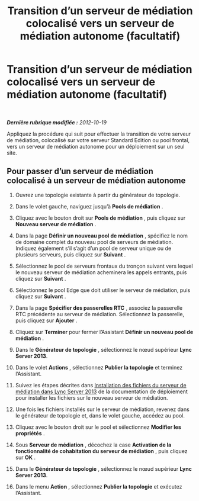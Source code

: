 ﻿---
title: Transition d’un serveur de médiation colocalisé vers un serveur de médiation autonome (facultatif)
TOCTitle: Transition d’un serveur de médiation colocalisé vers un serveur de médiation autonome (facultatif)
ms:assetid: 7c3c2fb4-4ff2-47b1-aab3-0aa91472eadb
ms:mtpsurl: https://technet.microsoft.com/fr-fr/library/JJ205026(v=OCS.15)
ms:contentKeyID: 49297849
ms.date: 05/20/2016
mtps_version: v=OCS.15
ms.translationtype: HT
---

# Transition d’un serveur de médiation colocalisé vers un serveur de médiation autonome (facultatif)

 

_**Dernière rubrique modifiée :** 2012-10-19_

Appliquez la procédure qui suit pour effectuer la transition de votre serveur de médiation, colocalisé sur votre serveur Standard Edition ou pool frontal, vers un serveur de médiation autonome pour un déploiement sur un seul site.

## Pour passer d’un serveur de médiation colocalisé à un serveur de médiation autonome

1.  Ouvrez une topologie existante à partir du générateur de topologie.

2.  Dans le volet gauche, naviguez jusqu’à **Pools de médiation** .

3.  Cliquez avec le bouton droit sur **Pools de médiation** , puis cliquez sur **Nouveau serveur de médiation** .

4.  Dans la page **Définir un nouveau pool de médiation** , spécifiez le nom de domaine complet du nouveau pool de serveurs de médiation. Indiquez également s’il s’agit d’un pool de serveur unique ou de plusieurs serveurs, puis cliquez sur **Suivant** .

5.  Sélectionnez le pool de serveurs frontaux du tronçon suivant vers lequel le nouveau serveur de médiation acheminera les appels entrants, puis cliquez sur **Suivant** .

6.  Sélectionnez le pool Edge que doit utiliser le serveur de médiation, puis cliquez sur **Suivant** .

7.  Dans la page **Spécifier des passerelles RTC** , associez la passerelle RTC précédente au serveur de médiation. Sélectionnez la passerelle, puis cliquez sur **Ajouter** .

8.  Cliquez sur **Terminer** pour fermer l’Assistant **Définir un nouveau pool de médiation** .

9.  Dans le **Générateur de topologie** , sélectionnez le nœud supérieur **Lync Server 2013**.

10. Dans le volet **Actions** , sélectionnez **Publier la topologie** et terminez l’Assistant.

11. Suivez les étapes décrites dans [Installation des fichiers du serveur de médiation dans Lync Server 2013](lync-server-2013-install-the-files-for-mediation-server.md) de la documentation de déploiement pour installer les fichiers sur le nouveau serveur de médiation.

12. Une fois les fichiers installés sur le serveur de médiation, revenez dans le générateur de topologie et, dans le volet gauche, accédez au pool.

13. Cliquez avec le bouton droit sur le pool et sélectionnez **Modifier les propriétés** .

14. Sous **Serveur de médiation** , décochez la case **Activation de la fonctionnalité de cohabitation du serveur de médiation** , puis cliquez sur **OK** .

15. Dans le **Générateur de topologie** , sélectionnez le nœud supérieur **Lync Server 2013**.

16. Dans le menu **Action** , sélectionnez **Publier la topologie** et exécutez l’Assistant.

